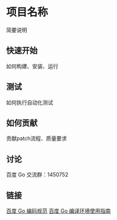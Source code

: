 # 项目名称
简要说明

## 快速开始
如何构建、安装、运行

## 测试
如何执行自动化测试

## 如何贡献
贡献patch流程、质量要求

## 讨论
百度 Go 交流群：1450752

## 链接
[百度 Go 编码规范](https://ku.baidu-int.com/d/AD4lVjdO8PfAC6)
[百度 Go 编译环境使用指南](https://ku.baidu-int.com/d/SzGt0sD37hWmmp)

